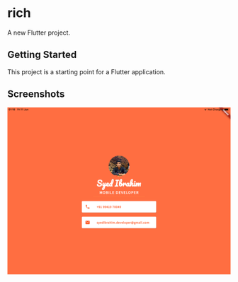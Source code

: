 # rich

A new Flutter project.

## Getting Started

This project is a starting point for a Flutter application.


## Screenshots
![Profile](./screenshots/profile.jpeg?raw=true "Profile")
